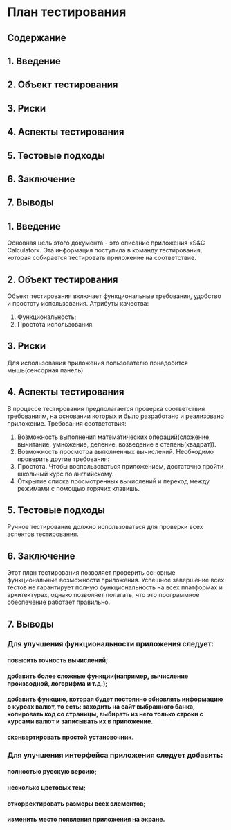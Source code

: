  # План тестирования


 ## Содержание

## 1. Введение
## 2. Объект тестирования
## 3. Риски
## 4. Аспекты тестирования
## 5. Тестовые подходы
## 6. Заключение
## 7. Выводы



 ## 1. Введение
Основная цель этого документа - это описание приложения «S&C Calculator». Эта информация поступила в команду тестирования, которая
собирается тестировать приложение на соответствие.
 ## 2. Объект тестирования
Объект тестирования включает функциональные требования, удобство и простоту использования. Атрибуты качества: 
1.  Функциональность;
2.  Простота использования.
 ## 3. Риски
Для использования приложения пользователю понадобится мышь(сенсорная панель).
 ## 4. Аспекты тестирования
В процессе тестирования предполагается проверка соответствия требованиям, на основании которых и было разработано и реализовано
приложение.
Требования соответствия:
1. Возможность выполнения математических операций(сложение, вычитание, умножение, деление, возведение в степень(квадрат)).
2. Возможность просмотра выполненных вычислений.
Необходимо проверить другие требования:
1. Простота. Чтобы воспользоваться приложением, достаточно пройти школьный курс по английскому.
2. Открытие списка просмотренных вычислений и переход между режимами с помощью горячих клавишь.
 ## 5. Тестовые подходы
Ручное тестирование должно использоваться для проверки всех аспектов тестирования.
 ## 6. Заключение
Этот план тестирования позволяет проверить основные функциональные возможности приложения. Успешное завершение всех тестов не гарантирует
полную функциональность на всех платформах и архитектурах, однако позволяет полагать, что это программное обеспечение работает правильно.
## 7. Выводы
### Для улучшения функциональности приложения следует:

#### повысить точность вычислений;
#### добавить более сложные функции(например, вычисление производной, логорифма и т.д.);
#### добавить функцию, которая будет постоянно обновлять информацию о курсах валют, то есть: заходить на сайт выбранного банка, копировать код со страницы, выбирать из него только строки с курсами валют и записывать их в приложение.
#### сконвертировать простой установочник.

### Для улучшения интерфейса приложения следует добавить:

#### полностью русскую версию;
#### несколько цветовых тем;
#### откорректировать размеры всех элементов;
#### изменить место появления приложения на экране.
